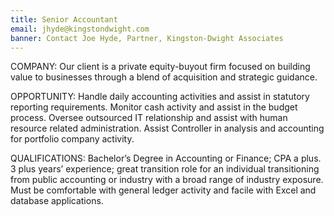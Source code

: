 ```yaml
---
title: Senior Accountant
email: jhyde@kingstondwight.com
banner: Contact Joe Hyde, Partner, Kingston-Dwight Associates
---
```


COMPANY:
Our client is a private equity-buyout firm focused on building value to businesses through a blend of acquisition and strategic guidance.

OPPORTUNITY:
Handle daily accounting activities and assist in statutory reporting requirements.
Monitor cash activity and assist in the budget process.
Oversee outsourced IT relationship and assist with human resource related administration.
Assist Controller in analysis and accounting for portfolio company activity.

QUALIFICATIONS:
Bachelor’s Degree in Accounting or Finance; CPA a plus.
3 plus years’ experience; great transition role for an individual transitioning from public accounting or industry with a broad range of industry exposure.
Must be comfortable with general ledger activity and facile with Excel and database applications.

